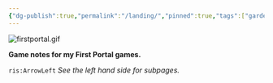 ```yaml
---
{"dg-publish":true,"permalink":"/landing/","pinned":true,"tags":["gardenEntry"],"updated":"2025-06-08T15:42:19.840-04:00"}
---
```


 ![firstportal.gif](/img/user/firstportal.gif)

**Game notes for my First Portal games.**  

`ris:ArrowLeft` *See the left hand side for subpages.*